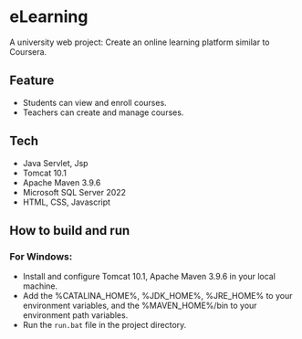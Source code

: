 # eLearning
A university web project: Create an online learning platform similar to Coursera.
## Feature
- Students can view and enroll courses.
- Teachers can create and manage courses.
## Tech
- Java Servlet, Jsp
- Tomcat 10.1
- Apache Maven 3.9.6
- Microsoft SQL Server 2022
- HTML, CSS, Javascript
## How to build and run
### For Windows:
- Install and configure Tomcat 10.1, Apache Maven 3.9.6 in your local machine.
- Add the %CATALINA_HOME%, %JDK_HOME%, %JRE_HOME% to your environment variables, and the %MAVEN_HOME%/bin to your environment path variables.
- Run the `run.bat` file in the project directory.